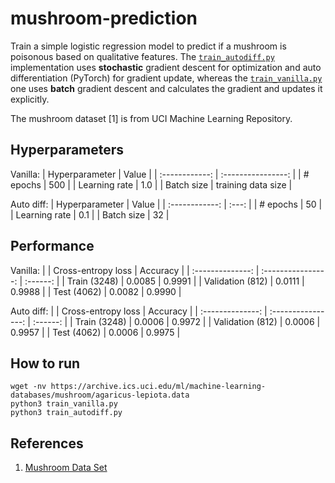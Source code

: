 # mushroom-prediction

Train a simple logistic regression model to predict if a mushroom is poisonous based on qualitative features. The [`train_autodiff.py`](train_autodiff.py) implementation uses **stochastic** gradient descent for optimization and auto differentiation (PyTorch) for gradient update, whereas the [`train_vanilla.py`](train_vanilla.py) one uses **batch** gradient descent and calculates the gradient and updates it explicitly.

The mushroom dataset [1] is from UCI Machine Learning Repository.


## Hyperparameters

Vanilla:
| Hyperparameter |       Value        |
| :------------: | :----------------: |
|    # epochs    |        500         |
| Learning rate  |        1.0         |
|   Batch size   | training data size |

Auto diff:
| Hyperparameter | Value |
| :------------: | :---: |
|    # epochs    |  50   |
| Learning rate  |  0.1  |
|   Batch size   |  32   |


## Performance

Vanilla:
|                  | Cross-entropy loss | Accuracy |
| :--------------: | :----------------: | :------: |
|   Train (3248)   |       0.0085       |  0.9991  |
| Validation (812) |       0.0111       |  0.9988  |
|   Test (4062)    |       0.0082       |  0.9990  |

Auto diff:
|                  | Cross-entropy loss | Accuracy |
| :--------------: | :----------------: | :------: |
|   Train (3248)   |       0.0006       |  0.9972  |
| Validation (812) |       0.0006       |  0.9957  |
|   Test (4062)    |       0.0006       |  0.9975  |


## How to run

```shell
wget -nv https://archive.ics.uci.edu/ml/machine-learning-databases/mushroom/agaricus-lepiota.data
python3 train_vanilla.py
python3 train_autodiff.py
```


## References

1. [Mushroom Data Set](https://archive.ics.uci.edu/ml/datasets/mushroom)